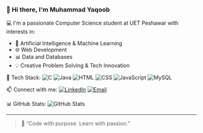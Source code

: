 ### 👋 Hi there, I'm Muhammad Yaqoob

💻 I'm a passionate Computer Science student at UET Peshawar with interests in:
- 🤖 Artificial Intelligence & Machine Learning
- 🌐 Web Development
- 📊 Data and Databases
- 💡 Creative Problem Solving & Tech Innovation

🔧 Tech Stack:
![C](https://img.shields.io/badge/C-blue.svg?logo=c)
![Java](https://img.shields.io/badge/Java-red.svg?logo=java)
![HTML](https://img.shields.io/badge/HTML5-orange.svg?logo=html5)
![CSS](https://img.shields.io/badge/CSS3-blue.svg?logo=css3)
![JavaScript](https://img.shields.io/badge/JavaScript-yellow.svg?logo=javascript)
![MySQL](https://img.shields.io/badge/MySQL-lightgrey.svg?logo=mysql)

📫 Connect with me:
[![LinkedIn](https://img.shields.io/badge/LinkedIn-blue?logo=linkedin)](https://linkedin.com/in/www.linkedin.com/in/yaqoob-m(https://www.linkedin.com/in/muhammad-yaqoob-20b5a52a3?utm_source=share&utm_campaign=share_via&utm_content=profile&utm_medium=android_app))
[![Email](https://img.shields.io/badge/Email-grey?logo=gmail)](mailto:yaqoob2514@gmail.com)

📊 GitHub Stats:
![GitHub Stats](https://github-readme-stats.vercel.app/api?username=yaqoobmsd2514&show_icons=true&theme=radical)

---

> 💬 “Code with purpose. Learn with passion.”

